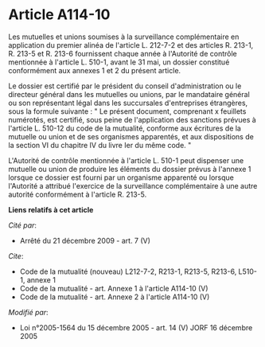 # Article A114-10

Les mutuelles et unions soumises à la surveillance complémentaire en application du premier alinéa de l'article L. 212-7-2 et
des articles R. 213-1, R. 213-5 et R. 213-6 fournissent chaque année à l'Autorité de contrôle mentionnée à l'article L.
510-1, avant le 31 mai, un dossier constitué conformément aux annexes 1 et 2 du présent article. 

Le dossier est certifié par le président du conseil d'administration ou le directeur général dans les mutuelles ou unions,
par le mandataire général ou son représentant légal dans les succursales d'entreprises étrangères, sous la formule suivante :
" Le présent document, comprenant x feuillets numérotés, est certifié, sous peine de l'application des sanctions prévues à
l'article L. 510-12 du code de la mutualité, conforme aux écritures de la mutuelle ou union et de ses organismes apparentés,
et aux dispositions de la section VI du chapitre IV du livre Ier du même code. " 

L'Autorité de contrôle mentionnée à l'article L. 510-1 peut dispenser une mutuelle ou union de produire les éléments du
dossier prévus à l'annexe 1 lorsque ce dossier est fourni par un organisme apparenté ou lorsque l'Autorité a attribué
l'exercice de la surveillance complémentaire à une autre autorité conformément à l'article R. 213-5.

**Liens relatifs à cet article**

_Cité par_:

  - Arrêté du 21 décembre 2009 - art. 7 (V)

_Cite_:

  - Code de la mutualité (nouveau) L212-7-2, R213-1, R213-5, R213-6, L510-1, annexe 1
  - Code de la mutualité - art. Annexe 1 à l'article A114-10 (V)
  - Code de la mutualité - art. Annexe 2 à l'article A114-10 (V)

_Modifié par_:

  - Loi n°2005-1564 du 15 décembre 2005 - art. 14 (V) JORF 16 décembre 2005
